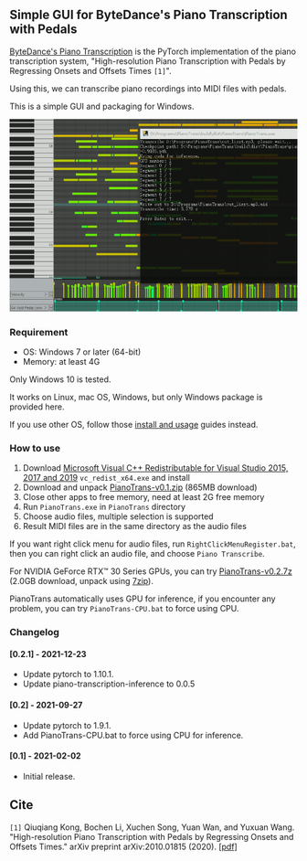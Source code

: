 ## Simple GUI for ByteDance's Piano Transcription with Pedals

[ByteDance's Piano Transcription][1] is the PyTorch implementation of the
piano transcription system, "High-resolution Piano Transcription with Pedals
by Regressing Onsets and Offsets Times `[1]`".

Using this, we can transcribe piano recordings into MIDI files with pedals.

This is a simple GUI and packaging for Windows.

![screenshot](screenshot.png)

### Requirement

* OS: Windows 7 or later (64-bit)
* Memory: at least 4G

Only Windows 10 is tested.

It works on Linux, mac OS, Windows, but only Windows package is provided
here.

If you use other OS, follow those [install and usage][2] guides instead.

### How to use

1. Download [Microsoft Visual C++ Redistributable for Visual Studio 2015, 2017 and 2019][3] `vc_redist_x64.exe` and install
2. Download and unpack [PianoTrans-v0.1.zip][4] (865MB download)
3. Close other apps to free memory, need at least 2G free memory
4. Run `PianoTrans.exe` in `PianoTrans` directory
5. Choose audio files, multiple selection is supported
6. Result MIDI files are in the same directory as the audio files

If you want right click menu for audio files, run `RightClickMenuRegister.bat`,
then you can right click an audio file, and choose `Piano Transcribe`.

For NVIDIA GeForce RTX™ 30 Series GPUs, you can try [PianoTrans-v0.2.7z][5] (2.0GB download, unpack using [7zip][6]).

PianoTrans automatically uses GPU for inference, if you encounter any problem, you can try `PianoTrans-CPU.bat` to force using CPU.

[1]: https://github.com/bytedance/piano_transcription
[2]: https://github.com/qiuqiangkong/piano_transcription_inference
[3]: https://support.microsoft.com/en-us/help/2977003/the-latest-supported-visual-c-downloads
[4]: https://github.com/azuwis/PianoTrans/releases/download/v0.1/PianoTrans-v0.1.zip
[5]: https://github.com/azuwis/PianoTrans/releases/download/v0.2/PianoTrans-v0.2.7z
[6]: https://www.7-zip.org/download.html

### Changelog

#### [0.2.1] - 2021-12-23

* Update pytorch to 1.10.1.
* Update piano-transcription-inference to 0.0.5

#### [0.2] - 2021-09-27

* Update pytorch to 1.9.1.
* Add PianoTrans-CPU.bat to force using CPU for inference.

#### [0.1] - 2021-02-02

* Initial release.

## Cite
`[1]` Qiuqiang Kong, Bochen Li, Xuchen Song, Yuan Wan, and Yuxuan Wang. "High-resolution Piano Transcription with Pedals by Regressing Onsets and Offsets Times." arXiv preprint arXiv:2010.01815 (2020). [[pdf]](https://arxiv.org/pdf/2010.01815.pdf)
